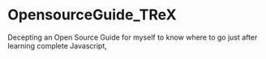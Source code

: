 # OpensourceGuide_TReX
Decepting an Open Source Guide for myself  to know where to go just after learning complete  Javascript, 
